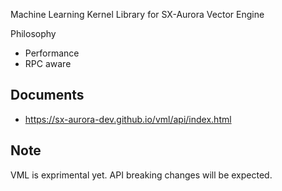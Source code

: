 Machine Learning Kernel Library for SX-Aurora Vector Engine

Philosophy

- Performance
- RPC aware

## Documents

- https://sx-aurora-dev.github.io/vml/api/index.html

## Note

VML is exprimental yet. API breaking changes will be expected.
